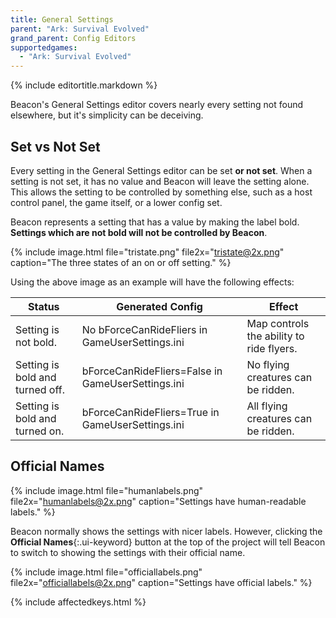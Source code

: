 ```yaml
---
title: General Settings
parent: "Ark: Survival Evolved"
grand_parent: Config Editors
supportedgames:
  - "Ark: Survival Evolved"
---
```

{% include editortitle.markdown %}

Beacon's General Settings editor covers nearly every setting not found elsewhere, but it's simplicity can be deceiving.

## Set vs Not Set

Every setting in the General Settings editor can be set **or not set**. When a setting is not set, it has no value and Beacon will leave the setting alone. This allows the setting to be controlled by something else, such as a host control panel, the game itself, or a lower config set.

Beacon represents a setting that has a value by making the label bold. **Settings which are not bold will not be controlled by Beacon**.

{% include image.html file="tristate.png" file2x="tristate@2x.png" caption="The three states of an on or off setting." %}

Using the above image as an example will have the following effects:

| Status | Generated Config | Effect |
| -- | -- | -- |
| Setting is not bold. | No bForceCanRideFliers in GameUserSettings.ini | Map controls the ability to ride flyers. |
| Setting is bold and turned off. | bForceCanRideFliers=False in GameUserSettings.ini | No flying creatures can be ridden. |
| Setting is bold and turned on. | bForceCanRideFliers=True in GameUserSettings.ini | All flying creatures can be ridden. |

## Official Names

{% include image.html file="humanlabels.png" file2x="humanlabels@2x.png" caption="Settings have human-readable labels." %}

Beacon normally shows the settings with nicer labels. However, clicking the **Official Names**{:.ui-keyword} button at the top of the project will tell Beacon to switch to showing the settings with their official name.

{% include image.html file="officiallabels.png" file2x="officiallabels@2x.png" caption="Settings have official labels." %}

{% include affectedkeys.html %}